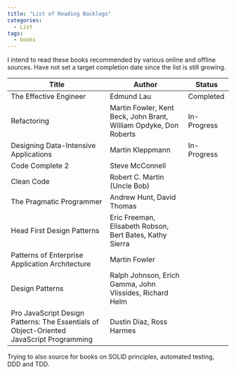 ```yaml
---
title: "List of Reading Backlogs"
categories:
  - List
tags:
  - books
---
```


I intend to read these books recommended by various online and offline sources. Have not set a target completion date since the list is still growing.

| Title | Author | Status |
| --- | --- | --- |
| The Effective Engineer | Edmund Lau | Completed |
| Refactoring | Martin Fowler, Kent Beck, John Brant, William Opdyke, Don Roberts | In-Progress |
| Designing Data-Intensive Applications | Martin Kleppmann | In-Progress |
| Code Complete 2 | Steve McConnell | |
| Clean Code | Robert C. Martin (Uncle Bob) | |
| The Pragmatic Programmer | Andrew Hunt, David Thomas | |
| Head First Design Patterns | Eric Freeman, Elisabeth Robson, Bert Bates, Kathy Sierra | |
| Patterns of Enterprise Application Architecture | Martin Fowler | |
| Design Patterns | Ralph Johnson, Erich Gamma, John Vlissides, Richard Helm | |
| Pro JavaScript Design Patterns: The Essentials of Object-Oriented JavaScript Programming | Dustin Diaz, Ross Harmes | |

Trying to also source for books on SOLID principles, automated testing, DDD and TDD.